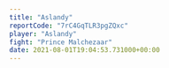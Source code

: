 ```yaml
---
title: "Aslandy"
reportCode: "7rC4GqTLR3pgZQxc"
player: "Aslandy"
fight: "Prince Malchezaar"
date: 2021-08-01T19:04:53.731000+00:00
---
```

